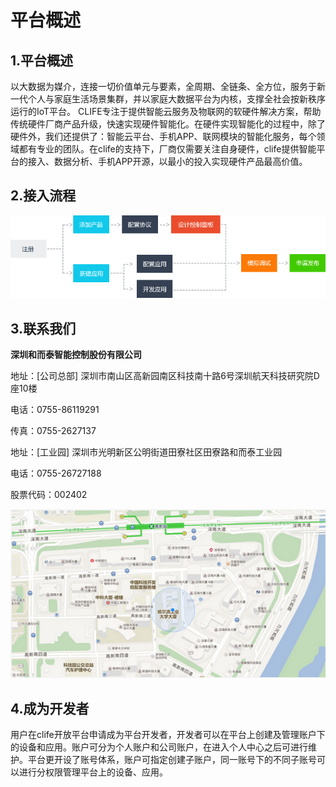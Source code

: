 # 平台概述
## 1.平台概述

以大数据为媒介，连接一切价值单元与要素，全周期、全链条、全方位，服务于新一代个人与家庭生活场景集群，并以家庭大数据平台为内核，支撑全社会按新秩序运行的IoT平台。
CLIFE专注于提供智能云服务及物联网的软硬件解决方案，帮助传统硬件厂商产品升级，快速实现硬件智能化。在硬件实现智能化的过程中，除了硬件外，我们还提供了：智能云平台、手机APP、联网模块的智能化服务，每个领域都有专业的团队。在clife的支持下，厂商仅需要关注自身硬件，clife提供智能平台的接入、数据分析、手机APP开源，以最小的投入实现硬件产品最高价值。

## 2.接入流程

![](/assets/pic.png)

## 3.联系我们
**深圳和而泰智能控制股份有限公司**

地址：[公司总部]
深圳市南山区高新园南区科技南十路6号深圳航天科技研究院D座10楼

电话：0755-86119291

传真：0755-2627137

地址：[工业园]
深圳市光明新区公明街道田寮社区田寮路和而泰工业园

电话：0755-26727188

股票代码：002402

![](/assets/地图.jpg)

## 4.成为开发者

用户在clife开放平台申请成为平台开发者，开发者可以在平台上创建及管理账户下的设备和应用。账户可分为个人账户和公司账户，在进入个人中心之后可进行维护。平台更开设了账号体系，账户可指定创建子账户，同一账号下的不同子账号可以进行分权限管理平台上的设备、应用。
